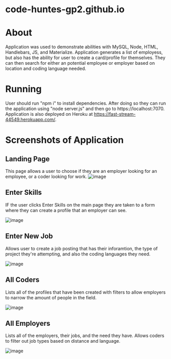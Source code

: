 # code-huntes-gp2.github.io

# About
Application was used to demonstrate abilities with MySQL, Node, HTML, Handlebars, JS, and Materialize. Application generates a list of employess, but also has the ability for user to create a card/profile for themselves. They can then search for either an potential employee or employer based on location and coding language needed. 

# Running
User should run "npm i" to install dependencies. After doing so they can run the application using "node server.js" and then go to https://localhost:7070. Application is also deployed on Heroku at https://fast-stream-44549.herokuapp.com/.

# Screenshots of Application

## Landing Page
This page allows a user to choose if they are an employer looking for an employee, or a coder looking for work.
![image](https://user-images.githubusercontent.com/59103609/90082077-c03a4880-dcc3-11ea-9f3b-623068ca1b87.png)

## Enter Skills
IF the user clicks Enter Skills on the main page they are taken to a form where they can create a profile that an employer can see.

![image](https://user-images.githubusercontent.com/59103609/90082087-c7f9ed00-dcc3-11ea-8983-7f8b5f5ad947.png)

## Enter New Job
Allows user to create a job posting that has their inforamtion, the type of project they're attempting, and also the coding languages they need. 

![image](https://user-images.githubusercontent.com/59103609/90082099-ce886480-dcc3-11ea-9d33-8e4f6e1f253d.png)


## All Coders
Lists all of the profiles that have been created with filters to allow employers to narrow the amount of people in the field.

![image](https://user-images.githubusercontent.com/59103609/90082111-d6480900-dcc3-11ea-92b3-fc0b9c48b3c1.png)

## All Employers

Lists all of the employers, their jobs, and the need they have. Allows coders to filter out job types based on distance and language.

![image](https://user-images.githubusercontent.com/59103609/90082123-dd6f1700-dcc3-11ea-9a38-e1aecc371604.png)
